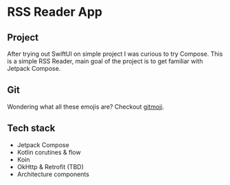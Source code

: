 # RSS Reader App

## Project
After trying out SwiftUI on simple project I was curious to try Compose.
This is a simple RSS Reader, main goal of the project is to get familiar with Jetpack Compose.

## Git
Wondering what all these emojis are? Checkout [gitmoji](https://gitmoji.carloscuesta.me/).

## Tech stack

* Jetpack Compose
* Kotlin corutines & flow
* Koin
* OkHttp & Retrofit (TBD)
* Architecture components